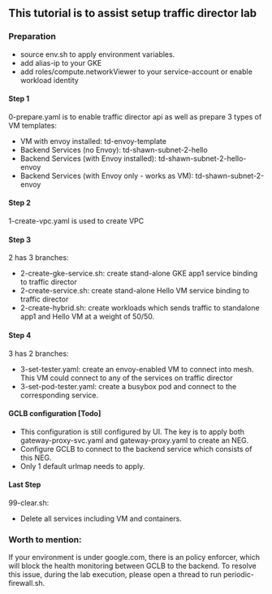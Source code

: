 ## This tutorial is to assist setup traffic director lab
### Preparation
* source env.sh to apply environment variables.
* add alias-ip to your GKE
* add roles/compute.networkViewer to your service-account or enable workload identity

#### Step 1
0-prepare.yaml is to enable traffic director api as well as prepare 3 types of VM templates:
* VM with envoy installed: td-envoy-template
* Backend Services (no Envoy): td-shawn-subnet-2-hello
* Backend Services (with Envoy installed): td-shawn-subnet-2-hello-envoy
* Backend Services (with Envoy only - works as VM): td-shawn-subnet-2-envoy
#### Step 2
1-create-vpc.yaml is used to create VPC
#### Step 3
2 has 3 branches:
* 2-create-gke-service.sh: create stand-alone GKE app1 service binding to traffic director
* 2-create-service.sh: create stand-alone Hello VM service binding to traffic director
* 2-create-hybrid.sh: create workloads which sends traffic to standalone app1 and Hello VM at a weight of 50/50. 
#### Step 4
3 has 2 branches:
* 3-set-tester.yaml: create an envoy-enabled VM to connect into mesh. This VM could connect to any of the services on traffic director
* 3-set-pod-tester.yaml: create a busybox pod and connect to the corresponding service. 

#### GCLB configuration [Todo]
* This configuration is still configured by UI. The key is to apply both gateway-proxy-svc.yaml and gateway-proxy.yaml to create an NEG. 
* Configure GCLB to connect to the backend service which consists of this NEG.
* Only 1 default urlmap needs to apply. 

#### Last Step 
99-clear.sh:
* Delete all services including VM and containers. 

### Worth to mention:
If your environment is under google.com, there is an policy enforcer, which will block the health monitoring between GCLB to the backend. To resolve this issue, during the lab execution, please open a thread to run periodic-firewall.sh. 

